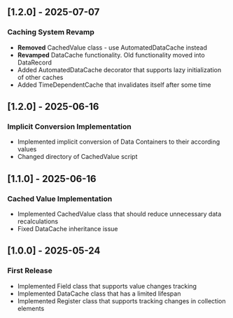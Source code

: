 ## [1.2.0] - 2025-07-07

### Caching System Revamp

- **Removed** CachedValue class - use AutomatedDataCache instead
- **Revamped** DataCache functionality. Old functionality moved into DataRecord
- Added AutomatedDataCache decorator that supports lazy initialization of other caches
- Added TimeDependentCache that invalidates itself after some time

## [1.2.0] - 2025-06-16

### Implicit Conversion Implementation

- Implemented implicit conversion of Data Containers to their according values
- Changed directory of CachedValue script

## [1.1.0] - 2025-06-16

### Cached Value Implementation

- Implemented CachedValue class that should reduce unnecessary data recalculations
- Fixed DataCache inheritance issue

## [1.0.0] - 2025-05-24

### First Release

- Implemented Field class that supports value changes tracking
- Implemented DataCache class that has a limited lifespan
- Implemented Register class that supports tracking changes in collection elements
